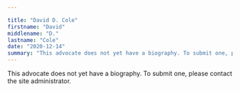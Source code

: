 ```yaml
---

title: "David D. Cole"
firstname: "David"
middlename: "D."
lastname: "Cole"
date: "2020-12-14"
summary: "This advocate does not yet have a biography. To submit one, please contact the site administrator."
---
```

This advocate does not yet have a biography. To submit one, please contact the site administrator.

